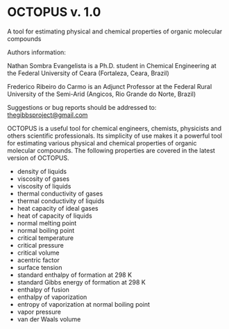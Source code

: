 # OCTOPUS v. 1.0 
A tool for estimating physical and chemical properties of organic molecular compounds

Authors information:

Nathan Sombra Evangelista is a Ph.D. student in Chemical Engineering at the Federal University of Ceara (Fortaleza, Ceara, Brazil)

Frederico Ribeiro do Carmo is an Adjunct Professor at the Federal Rural University of the Semi-Arid (Angicos, Rio Grande do Norte, Brazil)

Suggestions or bug reports should be addressed to: thegibbsproject@gmail.com

OCTOPUS is a useful tool for chemical engineers, chemists, physicists and others scientific professionals. Its simplicity of use makes it a powerful tool for estimating various physical and chemical properties of organic molecular compounds. The following properties are covered in the latest version of OCTOPUS.

- density of liquids
- viscosity of gases
- viscosity of liquids
- thermal conductivity of gases
- thermal conductivity of liquids
- heat capacity of ideal gases
- heat of capacity of liquids
- normal melting point
- normal boiling point
- critical temperature
- critical pressure
- critical volume
- acentric factor
- surface tension
- standard enthalpy of formation at 298 K
- standard Gibbs energy of formation at 298 K
- enthalpy of fusion
- enthalpy of vaporization
- entropy of vaporization at normal boiling point
- vapor pressure
- van der Waals volume
